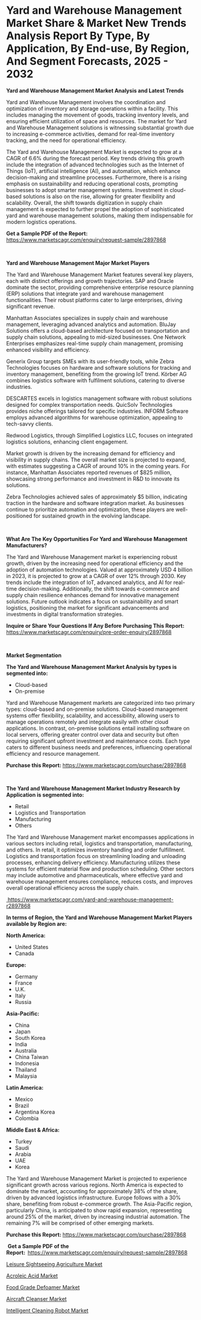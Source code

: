 <p><h1>Yard and Warehouse Management Market Share & Market New Trends Analysis Report By Type, By Application, By End-use, By Region, And Segment Forecasts, 2025 - 2032</h1></p><p><strong>Yard and Warehouse Management Market Analysis and Latest Trends</strong></p>
<p><p>Yard and Warehouse Management involves the coordination and optimization of inventory and storage operations within a facility. This includes managing the movement of goods, tracking inventory levels, and ensuring efficient utilization of space and resources. The market for Yard and Warehouse Management solutions is witnessing substantial growth due to increasing e-commerce activities, demand for real-time inventory tracking, and the need for operational efficiency.</p><p>The Yard and Warehouse Management Market is expected to grow at a CAGR of 6.6% during the forecast period. Key trends driving this growth include the integration of advanced technologies such as the Internet of Things (IoT), artificial intelligence (AI), and automation, which enhance decision-making and streamline processes. Furthermore, there is a rising emphasis on sustainability and reducing operational costs, prompting businesses to adopt smarter management systems. Investment in cloud-based solutions is also on the rise, allowing for greater flexibility and scalability. Overall, the shift towards digitization in supply chain management is expected to further propel the adoption of sophisticated yard and warehouse management solutions, making them indispensable for modern logistics operations.</p></p>
<p><strong>Get a Sample PDF of the Report:&nbsp;</strong> <a href="https://www.marketscagr.com/enquiry/request-sample/2897868?utm_campaign=1836&utm_medium=2&utm_source=Github&utm_content=ia&utm_term=15032025&utm_id=yard-and-warehouse-management">https://www.marketscagr.com/enquiry/request-sample/2897868</a></p>
<p>&nbsp;</p>
<p><strong>Yard and Warehouse Management Major Market Players</strong></p>
<p><p>The Yard and Warehouse Management Market features several key players, each with distinct offerings and growth trajectories. SAP and Oracle dominate the sector, providing comprehensive enterprise resource planning (ERP) solutions that integrate yard and warehouse management functionalities. Their robust platforms cater to large enterprises, driving significant revenue.</p><p>Manhattan Associates specializes in supply chain and warehouse management, leveraging advanced analytics and automation. BluJay Solutions offers a cloud-based architecture focused on transportation and supply chain solutions, appealing to mid-sized businesses. One Network Enterprises emphasizes real-time supply chain management, promising enhanced visibility and efficiency.</p><p>Generix Group targets SMEs with its user-friendly tools, while Zebra Technologies focuses on hardware and software solutions for tracking and inventory management, benefiting from the growing IoT trend. Körber AG combines logistics software with fulfilment solutions, catering to diverse industries.</p><p>DESCARTES excels in logistics management software with robust solutions designed for complex transportation needs. QuicSolv Technologies provides niche offerings tailored for specific industries. INFORM Software employs advanced algorithms for warehouse optimization, appealing to tech-savvy clients.</p><p>Redwood Logistics, through Simplified Logistics LLC, focuses on integrated logistics solutions, enhancing client engagement.</p><p>Market growth is driven by the increasing demand for efficiency and visibility in supply chains. The overall market size is projected to expand, with estimates suggesting a CAGR of around 10% in the coming years. For instance, Manhattan Associates reported revenues of $825 million, showcasing strong performance and investment in R&D to innovate its solutions.</p><p>Zebra Technologies achieved sales of approximately $5 billion, indicating traction in the hardware and software integration market. As businesses continue to prioritize automation and optimization, these players are well-positioned for sustained growth in the evolving landscape.</p></p>
<p>&nbsp;</p>
<p><strong>What Are The Key Opportunities For Yard and Warehouse Management Manufacturers?</strong></p>
<p><p>The Yard and Warehouse Management market is experiencing robust growth, driven by the increasing need for operational efficiency and the adoption of automation technologies. Valued at approximately USD 4 billion in 2023, it is projected to grow at a CAGR of over 12% through 2030. Key trends include the integration of IoT, advanced analytics, and AI for real-time decision-making. Additionally, the shift towards e-commerce and supply chain resilience enhances demand for innovative management solutions. Future outlook indicates a focus on sustainability and smart logistics, positioning the market for significant advancements and investments in digital transformation strategies.</p></p>
<p><strong>Inquire or Share Your Questions If Any Before Purchasing This Report:</strong> <a href="https://www.marketscagr.com/enquiry/pre-order-enquiry/2897868?utm_campaign=1836&utm_medium=2&utm_source=Github&utm_content=ia&utm_term=15032025&utm_id=yard-and-warehouse-management">https://www.marketscagr.com/enquiry/pre-order-enquiry/2897868</a></p>
<p>&nbsp;</p>
<p><strong>Market Segmentation</strong></p>
<p><strong>The Yard and Warehouse Management Market Analysis by types is segmented into:</strong></p>
<p><ul><li>Cloud-based</li><li>On-premise</li></ul></p>
<p><p>Yard and Warehouse Management markets are categorized into two primary types: cloud-based and on-premise solutions. Cloud-based management systems offer flexibility, scalability, and accessibility, allowing users to manage operations remotely and integrate easily with other cloud applications. In contrast, on-premise solutions entail installing software on local servers, offering greater control over data and security but often requiring significant upfront investment and maintenance costs. Each type caters to different business needs and preferences, influencing operational efficiency and resource management.</p></p>
<p><strong>Purchase this Report:&nbsp;</strong><a href="https://www.marketscagr.com/purchase/2897868?utm_campaign=1836&utm_medium=2&utm_source=Github&utm_content=ia&utm_term=15032025&utm_id=yard-and-warehouse-management">https://www.marketscagr.com/purchase/2897868</a></p>
<p>&nbsp;</p>
<p><strong>The Yard and Warehouse Management Market Industry Research by Application is segmented into:</strong></p>
<p><ul><li>Retail</li><li>Logistics and Transportation</li><li>Manufacturing</li><li>Others</li></ul></p>
<p><p>The Yard and Warehouse Management market encompasses applications in various sectors including retail, logistics and transportation, manufacturing, and others. In retail, it optimizes inventory handling and order fulfillment. Logistics and transportation focus on streamlining loading and unloading processes, enhancing delivery efficiency. Manufacturing utilizes these systems for efficient material flow and production scheduling. Other sectors may include automotive and pharmaceuticals, where effective yard and warehouse management ensures compliance, reduces costs, and improves overall operational efficiency across the supply chain.</p></p>
<p><a href="https://www.marketscagr.com/yard-and-warehouse-management-r2897868?utm_campaign=1836&utm_medium=2&utm_source=Github&utm_content=ia&utm_term=15032025&utm_id=yard-and-warehouse-management">&nbsp;https://www.marketscagr.com/yard-and-warehouse-management-r2897868</a></p>
<p><strong>In terms of Region, the Yard and Warehouse Management Market Players available by Region are:</strong></p>
<p>
    <p> <strong> North America: </strong>
        <ul>
            <li>United States</li>
            <li>Canada</li>
        </ul>
        </p> 
    <p> <strong> Europe: </strong>
        <ul>
            <li>Germany</li>
            <li>France</li>
            <li>U.K.</li>
            <li>Italy</li>
            <li>Russia</li>
        </ul>
        </p> 
    <p> <strong> Asia-Pacific: </strong>
        <ul>
            <li>China</li>
            <li>Japan</li>
            <li>South Korea</li>
            <li>India</li>
            <li>Australia</li>
            <li>China Taiwan</li>
            <li>Indonesia</li>
            <li>Thailand</li>
            <li>Malaysia</li>
        </ul>
        </p> 
    <p> <strong> Latin America: </strong>
        <ul>
            <li>Mexico</li>
            <li>Brazil</li>
            <li>Argentina Korea</li>
            <li>Colombia</li>
        </ul>
        </p> 
    <p> <strong> Middle East & Africa: </strong>
        <ul>
            <li>Turkey</li>
            <li>Saudi</li>
            <li>Arabia</li>
            <li>UAE</li>
            <li>Korea</li>
        </ul>
    </p>
    </p>
<p><p>The Yard and Warehouse Management Market is projected to experience significant growth across various regions. North America is expected to dominate the market, accounting for approximately 38% of the share, driven by advanced logistics infrastructure. Europe follows with a 30% share, benefiting from robust e-commerce growth. The Asia-Pacific region, particularly China, is anticipated to show rapid expansion, representing around 25% of the market, driven by increasing industrial automation. The remaining 7% will be comprised of other emerging markets.</p></p>
<p><strong>Purchase this Report: </strong><a href="https://www.marketscagr.com/purchase/2897868?utm_campaign=1836&utm_medium=2&utm_source=Github&utm_content=ia&utm_term=15032025&utm_id=yard-and-warehouse-management">https://www.marketscagr.com/purchase/2897868</a></p>
<p>&nbsp;<strong>Get a Sample PDF of the Report:&nbsp;&nbsp;</strong><a href="https://www.marketscagr.com/enquiry/request-sample/2897868?utm_campaign=1836&utm_medium=2&utm_source=Github&utm_content=ia&utm_term=15032025&utm_id=yard-and-warehouse-management">https://www.marketscagr.com/enquiry/request-sample/2897868</a></p>
<p><strong></strong></p>
<p><p><a href="https://github.com/aaryaheron0c/Market-Research-Report-List-1/blob/main/leisure-sightseeing-agriculture-market.md?utm_campaign=1836&utm_medium=2&utm_source=Github&utm_content=ia&utm_term=15032025&utm_id=yard-and-warehouse-management">Leisure Sightseeing Agriculture Market</a></p><p><a href="https://github.com/theyasnare5w/Market-Research-Report-List-1/blob/main/acroleic-acid-market.md?utm_campaign=1836&utm_medium=2&utm_source=Github&utm_content=ia&utm_term=15032025&utm_id=yard-and-warehouse-management">Acroleic Acid Market</a></p><p><a href="https://github.com/giulyankela/Market-Research-Report-List-1/blob/main/food-grade-defoamer-market.md?utm_campaign=1836&utm_medium=2&utm_source=Github&utm_content=ia&utm_term=15032025&utm_id=yard-and-warehouse-management">Food Grade Defoamer Market</a></p><p><a href="https://github.com/seyalshudae7/Market-Research-Report-List-1/blob/main/aircraft-cleanser-market.md?utm_campaign=1836&utm_medium=2&utm_source=Github&utm_content=ia&utm_term=15032025&utm_id=yard-and-warehouse-management">Aircraft Cleanser Market</a></p><p><a href="https://github.com/nacarnzina/Market-Research-Report-List-1/blob/main/intelligent-cleaning-robot-market.md?utm_campaign=1836&utm_medium=2&utm_source=Github&utm_content=ia&utm_term=15032025&utm_id=yard-and-warehouse-management">Intelligent Cleaning Robot Market</a></p></p>
